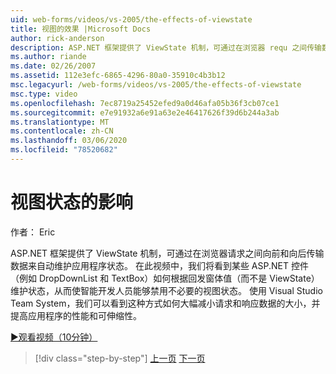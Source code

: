 ```yaml
---
uid: web-forms/videos/vs-2005/the-effects-of-viewstate
title: 视图的效果 |Microsoft Docs
author: rick-anderson
description: ASP.NET 框架提供了 ViewState 机制，可通过在浏览器 requ 之间传输数据来自动维护应用程序状态。
ms.author: riande
ms.date: 02/26/2007
ms.assetid: 112e3efc-6865-4296-80a0-35910c4b3b12
msc.legacyurl: /web-forms/videos/vs-2005/the-effects-of-viewstate
msc.type: video
ms.openlocfilehash: 7ec8719a25452efed9a0d46afa05b36f3cb07ce1
ms.sourcegitcommit: e7e91932a6e91a63e2e46417626f39d6b244a3ab
ms.translationtype: MT
ms.contentlocale: zh-CN
ms.lasthandoff: 03/06/2020
ms.locfileid: "78520682"
---
```

# <a name="the-effects-of-viewstate"></a>视图状态的影响

作者： Eric

ASP.NET 框架提供了 ViewState 机制，可通过在浏览器请求之间向前和向后传输数据来自动维护应用程序状态。 在此视频中，我们将看到某些 ASP.NET 控件（例如 DropDownList 和 TextBox）如何根据回发窗体值（而不是 ViewState）维护状态，从而使智能开发人员能够禁用不必要的视图状态。 使用 Visual Studio Team System，我们可以看到这种方式如何大幅减小请求和响应数据的大小，并提高应用程序的性能和可伸缩性。

[&#9654;观看视频（10分钟）](https://channel9.msdn.com/Blogs/ASP-NET-Site-Videos/the-effects-of-viewstate)

> [!div class="step-by-step"]
> [上一页](using-the-load-test-agent.md)
> [下一页](how-do-i-integrate-defect-tracking-with-testing.md)
